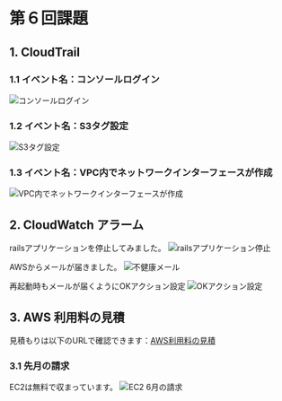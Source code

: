 # 第６回課題

## 1. CloudTrail

### 1.1 イベント名：コンソールログイン
![コンソールログイン](CloudTrail01.png)

### 1.2 イベント名：S3タグ設定
![S3タグ設定](CloudTrail02.png)

### 1.3 イベント名：VPC内でネットワークインターフェースが作成
![VPC内でネットワークインターフェースが作成](CloudTrail03.png)

## 2. CloudWatch アラーム

railsアプリケーションを停止してみました。
![railsアプリケーション停止](rails_stop.png)

AWSからメールが届きました。
![不健康メール](Unhealthy_mail.png)

再起動時もメールが届くようにOKアクション設定
![OKアクション設定](ok_mail.png)

## 3. AWS 利用料の見積

見積もりは以下のURLで確認できます：[AWS利用料の見積](https://calculator.aws/#/estimate?id=5d16d1452478e590ccaf7c0adb73692ab23d8b5d)

### 3.1 先月の請求

EC2は無料で収まっています。
![EC2 6月の請求](EC2_june_billing.png)

